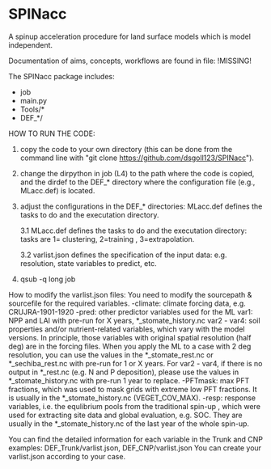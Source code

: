 # SPINacc
A spinup acceleration procedure for land surface models which is model independent.

Documentation of aims, concepts, workflows are found in file: !MISSING!


The SPINacc package includes:
* job
* main.py
* Tools/*
* DEF_*/


HOW TO RUN THE CODE:
1. copy the code to your own directory (this can be done from the command line with "git clone https://github.com/dsgoll123/SPINacc").

2. change the dirpython in job (L4) to the path where the code is copied, and the dirdef to the DEF_* directory where the configuration file (e.g., MLacc.def) is located.

3. adjust the configurations in the DEF_* directories: MLacc.def defines the tasks to do and the executation directory.

    3.1 MLacc.def defines the tasks to do and the executation directory: tasks are 1= clustering, 2=training , 3=extrapolation.

    3.2 varlist.json defines the specification of the input data: e.g. resolution, state variables to predict, etc.

4. qsub -q long job   



How to modify the varlist.json files:
You need to modify the sourcepath & sourcefile for the required variables.
-climate: climate forcing data, e.g. CRUJRA-1901-1920
-pred: other predictor variables used for the ML
	var1: NPP and LAI with pre-run for X years, *_stomate_history.nc
	var2 - var4: soil properties and/or nutrient-related variables, which vary with the model versions. In principle, those variables with original spatial resolution (half deg) are in the forcing files. When you apply the ML to a case with 2 deg resolution, you can use the values in the *_stomate_rest.nc or *_sechiba_rest.nc with pre-run for 1 or X years.
	For var2 - var4, if there is no output in *_rest.nc (e.g. N and P deposition), please use the values in *_stomate_history.nc with pre-run 1 year to replace.
-PFTmask: max PFT fractions, which was used to mask grids with extreme low PFT fractions. It is usually in the *_stomate_history.nc (VEGET_COV_MAX).
-resp: response variables, i.e. the equlibrium pools from the traditional spin-up , which were used for extracting site data and global evaluation, e.g. SOC. They are usually in the *_stomate_history.nc of the last year of the whole spin-up.

You can find the detailed information for each variable in the Trunk and CNP examples: DEF_Trunk/varlist.json, DEF_CNP/varlist.json 
You can create your varlist.json according to your case.



